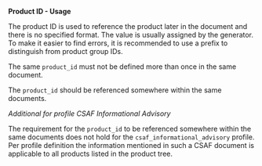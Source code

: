 **Product ID - Usage**

The product ID is used to reference the product later in the document and there is no specified format.
The value is usually assigned by the generator.
To make it easier to find errors, it is recommended to use a prefix to distinguish from product group IDs.

The same `product_id` must not be defined more than once in the same document.

The `product_id` should be referenced somewhere within the same documents.

_Additional for profile CSAF Informational Advisory_

The requirement for the `product_id` to be referenced somewhere within the same documents does not hold for the `csaf_informational_advisory` profile.
Per profile definition the information mentioned in such a CSAF document is applicable to all products listed in the product tree.
